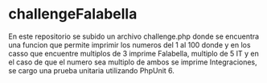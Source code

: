 # challengeFalabella
En este repositorio se subido un archivo challenge.php donde se encuentra una funcion que permite imprimir los numeros del 1 al 100
donde y en los casso que encuentre multiplos de 3 imprime Falabella, multiplo de 5 IT y en el caso de que el numero sea multiplo de  ambos
se imprime Integraciones, se cargo una prueba unitaria utilizando PhpUnit 6.
